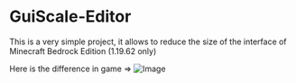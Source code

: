 # GuiScale-Editor
This is a very simple project, it allows to reduce the size of the interface of Minecraft Bedrock Edition (1.19.62 only)

Here is the difference in game => 
![Image](https://user-images.githubusercontent.com/71025924/220538892-150d3a6e-416f-4ac4-8576-3c2001d08d8a.png)
